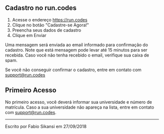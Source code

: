 ## Cadastro no run.codes

1. Acesse o endereço https://run.codes
2. Clique no botão "Cadastre-se Agora!"
3. Preencha seus dados de cadastro
4. Clique em Enviar
   
Uma mensagem será enviada ao email informado para confirmação do cadastro. Note que está mensagem pode levar até 15 minutos para ser recebida. Caso você não tenha recebido o email, verifique sua caixa de spam.

Se você não conseguir confirmar o cadastro, entre em contato com support@run.codes

## Primeiro Acesso

No primeiro acesso, você deverá informar sua universidade e número de matrícula. Caso a sua universidade não apareça na lista, entre em contato com support@run.codes.


---

Escrito por Fabio Sikansi em 27/09/2018